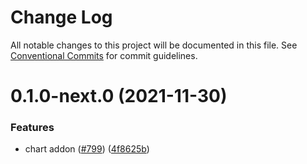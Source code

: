 # Change Log

All notable changes to this project will be documented in this file.
See [Conventional Commits](https://conventionalcommits.org) for commit guidelines.

# 0.1.0-next.0 (2021-11-30)


### Features

* chart addon ([#799](https://github.com/Haulmont/jmix-frontend/issues/799)) ([4f8625b](https://github.com/Haulmont/jmix-frontend/commit/4f8625bc295bf9cbcda7a9a87358f283500860ad))
